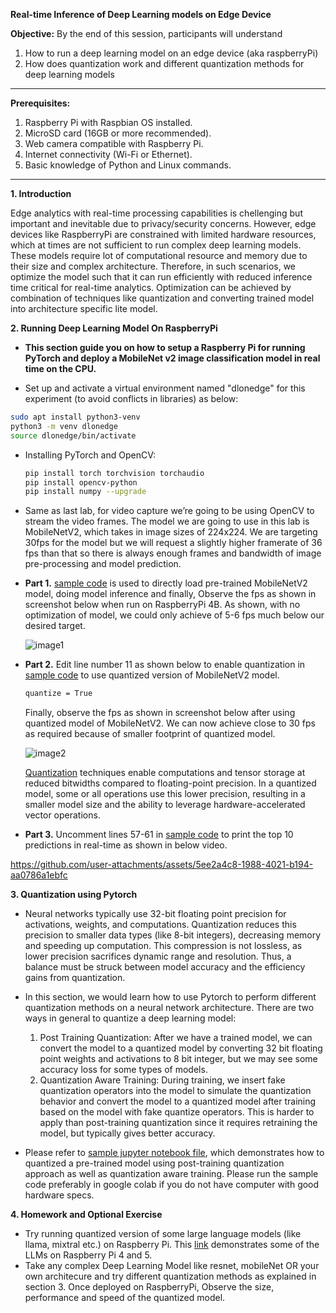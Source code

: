 **Real-time Inference of Deep Learning models on Edge Device**

**Objective:** By the end of this session, participants will understand 
1. How to run a deep learning model on an edge device (aka raspberryPi)
2. How does quantization work and different quantization methods for deep learning models 

---

**Prerequisites:**
1. Raspberry Pi with Raspbian OS installed.
2. MicroSD card (16GB or more recommended).
3. Web camera compatible with Raspberry Pi.
4. Internet connectivity (Wi-Fi or Ethernet).
5. Basic knowledge of Python and Linux commands.

---

**1. Introduction**

Edge analytics with real-time processing capabilities is chellenging but important and inevitable due to privacy/security concerns. However, edge devices like RaspberryPi are constrained with limited hardware resources, which at times are not sufficient to run complex deep learning models. These models require lot of computational resource and memory due to their size and complex architecture. Therefore, in such scenarios, we optimize the model such that it can run efficiently with reduced inference time critical for real-time analytics. Optimization can be achieved by combination of techniques like quantization and converting trained model into architecture specific lite model. 

**2. Running Deep Learning Model On RaspberryPi**

- **This section guide you on how to setup a Raspberry Pi for running PyTorch and deploy a MobileNet v2 image classification model in real time on the CPU.**

-  Set up and activate a virtual environment named "dlonedge" for this experiment (to avoid conflicts in libraries) as below:
  ```bash
  sudo apt install python3-venv
  python3 -m venv dlonedge
  source dlonedge/bin/activate
  ```

- Installing PyTorch and OpenCV:
  ```bash
  pip install torch torchvision torchaudio
  pip install opencv-python
  pip install numpy --upgrade
  ```

- Same as last lab, for video capture we’re going to be using OpenCV to stream the video frames. The model we are going to use in this lab is MobileNetV2, which takes in image sizes of 224x224. We are targeting 30fps for the model but we will request a slightly higher framerate of 36 fps than that so there is always enough frames and bandwidth of image pre-processing and model prediction.

- **Part 1.** [sample code](Codes/mobile_net.py) is used to directly load pre-trained MobileNetV2 model, doing model inference and finally, Observe the fps as shown in screenshot below when run on RaspberryPi 4B. As shown, with no optimization of model, we could only achieve of 5-6 fps much below our desired target.

  ![image1](https://github.com/user-attachments/assets/8e3cf302-45f3-41c9-85a5-a1bd118d30c4)

- **Part 2.** Edit line number 11 as shown below to enable quantization in [sample code](Codes/mobile_net.py) to use quantized version of MobileNetV2 model.

  ```bash
  quantize = True
  ```

    Finally, observe the fps as shown in screenshot below after using quantized model of MobileNetV2. We can now achieve close to 30 fps as required because of smaller footprint of quantized model.

    ![image2](https://github.com/user-attachments/assets/7086f300-4edf-4c41-a799-c496001ee1d1)

    [Quantization](https://pytorch.org/docs/stable/quantization.html) techniques enable computations and tensor storage at reduced bitwidths compared to floating-point precision. In a quantized model, some or all operations use this lower precision, resulting in a smaller model size and the ability to leverage hardware-accelerated vector operations.

- **Part 3.** Uncomment lines 57-61 in [sample code](Codes/mobile_net.py) to print the top 10 predictions in real-time as shown in below video.

https://github.com/user-attachments/assets/5ee2a4c8-1988-4021-b194-aa0786a1ebfc


**3. Quantization using Pytorch**
- Neural networks typically use 32-bit floating point precision for activations, weights, and computations. Quantization reduces this precision to smaller data types (like 8-bit integers), decreasing memory and speeding up computation. This compression is not lossless, as lower precision sacrifices dynamic range and resolution. Thus, a balance must be struck between model accuracy and the efficiency gains from quantization.

- In this section, we would learn how to use Pytorch to perform different quantization methods on a neural network architecture. There are two ways in general to quantize a deep learning model:

    1. Post Training Quantization: After we have a trained model, we can convert the model to a quantized model by converting 32 bit floating point weights and activations to 8 bit integer, but we may see some accuracy loss for some types of models.
    2. Quantization Aware Training: During training, we insert fake quantization operators into the model to simulate the quantization behavior and convert the model to a quantized model after training based on the model with fake quantize operators. This is harder to apply than post-training quantization since it requires retraining the model, but typically gives better accuracy.

- Please refer to [sample jupyter notebook file](Codes/PyTorch_Quantisation.ipynb), which demonstrates how to quantized a pre-trained model using post-training quantization approach as well as quantization aware training. Please run the sample code preferably in google colab if you do not have computer with good hardware specs.


**4. Homework and Optional Exercise**
- Try running quantized version of some large language models (like llama, mixtral etc.) on Raspberry Pi. This [link](https://www.dfrobot.com/blog-13498.html) demonstrates some of the LLMs on Raspberry Pi 4 and 5.
- Take any complex Deep Learning Model like resnet, mobileNet OR your own architecure and try different quantization methods as explained in section 3. Once deployed on RaspberryPi, Observe the size, performance and speed of the quantized model.